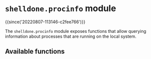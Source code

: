 # `shelldone.procinfo` module

{{since('20220807-113146-c2fee766')}}

The `shelldone.procinfo` module exposes functions that allow querying information
about processes that are running on the local system.

## Available functions


